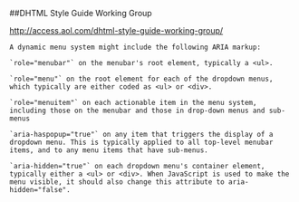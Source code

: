 ##DHTML Style Guide Working Group

http://access.aol.com/dhtml-style-guide-working-group/

    A dynamic menu system might include the following ARIA markup:

    `role="menubar"` on the menubar's root element, typically a <ul>.
    
    `role="menu"` on the root element for each of the dropdown menus, which typically are either coded as <ul> or <div>.
    
    `role="menuitem"` on each actionable item in the menu system, including those on the menubar and those in drop-down menus and sub-menus
    
    `aria-haspopup="true"` on any item that triggers the display of a dropdown menu. This is typically applied to all top-level menubar        items, and to any menu items that have sub-menus.
    
    `aria-hidden="true"` on each dropdown menu's container element, typically either a <ul> or <div>. When JavaScript is used to make the      menu visible, it should also change this attribute to aria-hidden="false".
    
